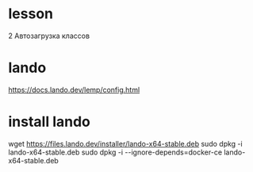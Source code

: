 # lesson
2 Автозагрузка классов
# lando 
https://docs.lando.dev/lemp/config.html

# install lando
wget https://files.lando.dev/installer/lando-x64-stable.deb
sudo dpkg -i lando-x64-stable.deb
sudo dpkg -i --ignore-depends=docker-ce lando-x64-stable.deb